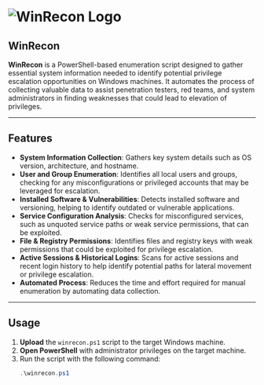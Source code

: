 # ![WinRecon Logo](assets/winrecon-logo.png)

## WinRecon

**WinRecon** is a PowerShell-based enumeration script designed to gather essential system information needed to identify potential privilege escalation opportunities on Windows machines. It automates the process of collecting valuable data to assist penetration testers, red teams, and system administrators in finding weaknesses that could lead to elevation of privileges.

---

## Features

- **System Information Collection**: Gathers key system details such as OS version, architecture, and hostname.
- **User and Group Enumeration**: Identifies all local users and groups, checking for any misconfigurations or privileged accounts that may be leveraged for escalation.
- **Installed Software & Vulnerabilities**: Detects installed software and versioning, helping to identify outdated or vulnerable applications.
- **Service Configuration Analysis**: Checks for misconfigured services, such as unquoted service paths or weak service permissions, that can be exploited.
- **File & Registry Permissions**: Identifies files and registry keys with weak permissions that could be exploited for privilege escalation.
- **Active Sessions & Historical Logins**: Scans for active sessions and recent login history to help identify potential paths for lateral movement or privilege escalation.
- **Automated Process**: Reduces the time and effort required for manual enumeration by automating data collection.

---

## Usage

1. **Upload** the `winrecon.ps1` script to the target Windows machine.
2. **Open PowerShell** with administrator privileges on the target machine.
3. Run the script with the following command:
   ```powershell
   .\winrecon.ps1
